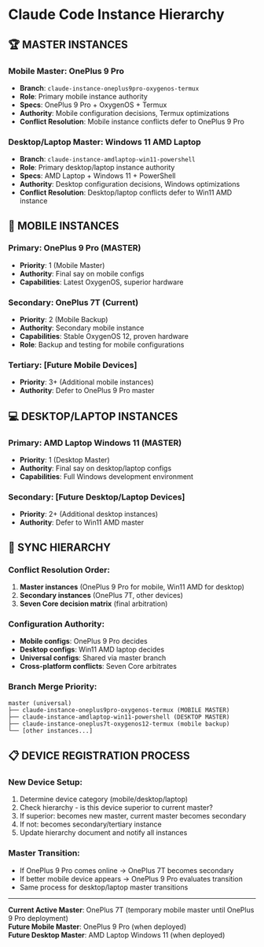 # Claude Code Instance Hierarchy

## 🏆 MASTER INSTANCES

### Mobile Master: OnePlus 9 Pro
- **Branch**: `claude-instance-oneplus9pro-oxygenos-termux`
- **Role**: Primary mobile instance authority
- **Specs**: OnePlus 9 Pro + OxygenOS + Termux
- **Authority**: Mobile configuration decisions, Termux optimizations
- **Conflict Resolution**: Mobile instance conflicts defer to OnePlus 9 Pro

### Desktop/Laptop Master: Windows 11 AMD Laptop  
- **Branch**: `claude-instance-amdlaptop-win11-powershell`
- **Role**: Primary desktop/laptop instance authority
- **Specs**: AMD Laptop + Windows 11 + PowerShell
- **Authority**: Desktop configuration decisions, Windows optimizations
- **Conflict Resolution**: Desktop/laptop conflicts defer to Win11 AMD instance

## 📱 MOBILE INSTANCES

### Primary: OnePlus 9 Pro (MASTER)
- **Priority**: 1 (Mobile Master)
- **Authority**: Final say on mobile configs
- **Capabilities**: Latest OxygenOS, superior hardware

### Secondary: OnePlus 7T (Current)
- **Priority**: 2 (Mobile Backup)
- **Authority**: Secondary mobile instance
- **Capabilities**: Stable OxygenOS 12, proven hardware
- **Role**: Backup and testing for mobile configurations

### Tertiary: [Future Mobile Devices]
- **Priority**: 3+ (Additional mobile instances)
- **Authority**: Defer to OnePlus 9 Pro master

## 💻 DESKTOP/LAPTOP INSTANCES

### Primary: AMD Laptop Windows 11 (MASTER)
- **Priority**: 1 (Desktop Master)
- **Authority**: Final say on desktop/laptop configs
- **Capabilities**: Full Windows development environment

### Secondary: [Future Desktop/Laptop Devices]
- **Priority**: 2+ (Additional desktop instances)
- **Authority**: Defer to Win11 AMD master

## 🔄 SYNC HIERARCHY

### Conflict Resolution Order:
1. **Master instances** (OnePlus 9 Pro for mobile, Win11 AMD for desktop)
2. **Secondary instances** (OnePlus 7T, other devices)
3. **Seven Core decision matrix** (final arbitration)

### Configuration Authority:
- **Mobile configs**: OnePlus 9 Pro decides
- **Desktop configs**: Win11 AMD laptop decides  
- **Universal configs**: Shared via master branch
- **Cross-platform conflicts**: Seven Core arbitrates

### Branch Merge Priority:
```
master (universal)
├── claude-instance-oneplus9pro-oxygenos-termux (MOBILE MASTER)
├── claude-instance-amdlaptop-win11-powershell (DESKTOP MASTER)  
├── claude-instance-oneplus7t-oxygenos12-termux (mobile backup)
└── [other instances...]
```

## 📋 DEVICE REGISTRATION PROCESS

### New Device Setup:
1. Determine device category (mobile/desktop/laptop)
2. Check hierarchy - is this device superior to current master?
3. If superior: becomes new master, current master becomes secondary
4. If not: becomes secondary/tertiary instance
5. Update hierarchy document and notify all instances

### Master Transition:
- If OnePlus 9 Pro comes online → OnePlus 7T becomes secondary
- If better mobile device appears → OnePlus 9 Pro evaluates transition
- Same process for desktop/laptop master transitions

---

**Current Active Master**: OnePlus 7T (temporary mobile master until OnePlus 9 Pro deployment)  
**Future Mobile Master**: OnePlus 9 Pro (when deployed)  
**Future Desktop Master**: AMD Laptop Windows 11 (when deployed)